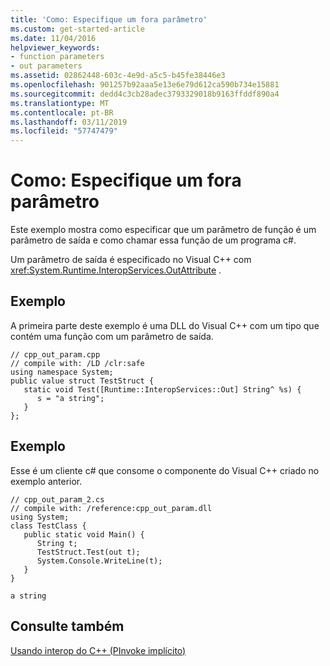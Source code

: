 ```yaml
---
title: 'Como: Especifique um fora parâmetro'
ms.custom: get-started-article
ms.date: 11/04/2016
helpviewer_keywords:
- function parameters
- out parameters
ms.assetid: 02862448-603c-4e9d-a5c5-b45fe38446e3
ms.openlocfilehash: 901257b92aaa5e13e6e79d612ca590b734e15881
ms.sourcegitcommit: dedd4c3cb28adec3793329018b9163ffddf890a4
ms.translationtype: MT
ms.contentlocale: pt-BR
ms.lasthandoff: 03/11/2019
ms.locfileid: "57747479"
---
```

# <a name="how-to-specify-an-out-parameter"></a>Como: Especifique um fora parâmetro

Este exemplo mostra como especificar que um parâmetro de função é um parâmetro de saída e como chamar essa função de um programa c#.

Um parâmetro de saída é especificado no Visual C++ com <xref:System.Runtime.InteropServices.OutAttribute> .

## <a name="example"></a>Exemplo

A primeira parte deste exemplo é uma DLL do Visual C++ com um tipo que contém uma função com um parâmetro de saída.

```
// cpp_out_param.cpp
// compile with: /LD /clr:safe
using namespace System;
public value struct TestStruct {
   static void Test([Runtime::InteropServices::Out] String^ %s) {
      s = "a string";
   }
};
```

## <a name="example"></a>Exemplo

Esse é um cliente c# que consome o componente do Visual C++ criado no exemplo anterior.

```
// cpp_out_param_2.cs
// compile with: /reference:cpp_out_param.dll
using System;
class TestClass {
   public static void Main() {
      String t;
      TestStruct.Test(out t);
      System.Console.WriteLine(t);
   }
}
```

```Output
a string
```

## <a name="see-also"></a>Consulte também

[Usando interop do C++ (PInvoke implícito)](../dotnet/using-cpp-interop-implicit-pinvoke.md)
